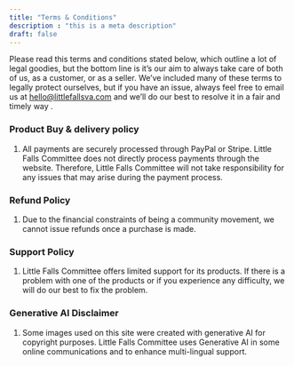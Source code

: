 ```yaml
---
title: "Terms & Conditions"
description : "this is a meta description"
draft: false
---
```


Please read this terms and conditions stated below, which outline a lot of legal goodies, but the bottom line is it’s our aim to always take care of both of us, as a customer, or as a seller. We’ve included many of these terms to legally protect ourselves, but if you have an issue, always feel free to email us at hello@littlefallsva.com and we’ll do our best to resolve it in a fair and timely way .

### Product Buy & delivery policy

1) All payments are securely processed through PayPal or Stripe. Little Falls Committee does not directly process payments through the website. Therefore, Little Falls Committee will not take responsibility for any issues that may arise during the payment process.

### Refund Policy

1) Due to the financial constraints of being a community movement, we cannot issue refunds once a purchase is made.

### Support Policy
1) Little Falls Committee offers limited support for its products. If there is a problem with one of the products or if you experience any difficulty, we will do our best to fix the problem.

### Generative AI Disclaimer
1) Some images used on this site were created with generative AI for copyright purposes. Little Falls Committee uses Generative AI in some online communications and to enhance multi-lingual support.
